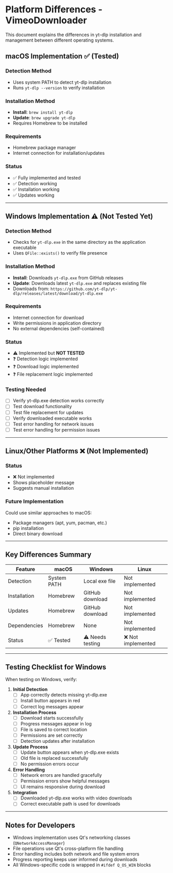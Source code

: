 # Platform Differences - VimeoDownloader

This document explains the differences in yt-dlp installation and management between different operating systems.

## macOS Implementation ✅ (Tested)

### Detection Method
- Uses system PATH to detect yt-dlp installation
- Runs `yt-dlp --version` to verify installation

### Installation Method
- **Install**: `brew install yt-dlp`
- **Update**: `brew upgrade yt-dlp`
- Requires Homebrew to be installed

### Requirements
- Homebrew package manager
- Internet connection for installation/updates

### Status
- ✅ Fully implemented and tested
- ✅ Detection working
- ✅ Installation working
- ✅ Updates working

---

## Windows Implementation ⚠️ (Not Tested Yet)

### Detection Method
- Checks for `yt-dlp.exe` in the same directory as the application executable
- Uses `QFile::exists()` to verify file presence

### Installation Method
- **Install**: Downloads `yt-dlp.exe` from GitHub releases
- **Update**: Downloads latest `yt-dlp.exe` and replaces existing file
- Downloads from: `https://github.com/yt-dlp/yt-dlp/releases/latest/download/yt-dlp.exe`

### Requirements
- Internet connection for download
- Write permissions in application directory
- No external dependencies (self-contained)

### Status
- ⚠️ Implemented but **NOT TESTED**
- ❓ Detection logic implemented
- ❓ Download logic implemented
- ❓ File replacement logic implemented

### Testing Needed
- [ ] Verify yt-dlp.exe detection works correctly
- [ ] Test download functionality
- [ ] Test file replacement for updates
- [ ] Verify downloaded executable works
- [ ] Test error handling for network issues
- [ ] Test error handling for permission issues

---

## Linux/Other Platforms ❌ (Not Implemented)

### Status
- ❌ Not implemented
- Shows placeholder message
- Suggests manual installation

### Future Implementation
Could use similar approaches to macOS:
- Package managers (apt, yum, pacman, etc.)
- pip installation
- Direct binary download

---

## Key Differences Summary

| Feature | macOS | Windows | Linux |
|---------|-------|---------|-------|
| Detection | System PATH | Local exe file | Not implemented |
| Installation | Homebrew | GitHub download | Not implemented |
| Updates | Homebrew | GitHub download | Not implemented |
| Dependencies | Homebrew | None | Not implemented |
| Status | ✅ Tested | ⚠️ Needs testing | ❌ Not implemented |

---

## Testing Checklist for Windows

When testing on Windows, verify:

1. **Initial Detection**
   - [ ] App correctly detects missing yt-dlp.exe
   - [ ] Install button appears in red
   - [ ] Correct log messages appear

2. **Installation Process**
   - [ ] Download starts successfully
   - [ ] Progress messages appear in log
   - [ ] File is saved to correct location
   - [ ] Permissions are set correctly
   - [ ] Detection updates after installation

3. **Update Process**
   - [ ] Update button appears when yt-dlp.exe exists
   - [ ] Old file is replaced successfully
   - [ ] No permission errors occur

4. **Error Handling**
   - [ ] Network errors are handled gracefully
   - [ ] Permission errors show helpful messages
   - [ ] UI remains responsive during download

5. **Integration**
   - [ ] Downloaded yt-dlp.exe works with video downloads
   - [ ] Correct executable path is used for downloads

---

## Notes for Developers

- Windows implementation uses Qt's networking classes (`QNetworkAccessManager`)
- File operations use Qt's cross-platform file handling
- Error handling includes both network and file system errors
- Progress reporting keeps user informed during downloads
- All Windows-specific code is wrapped in `#ifdef Q_OS_WIN` blocks
